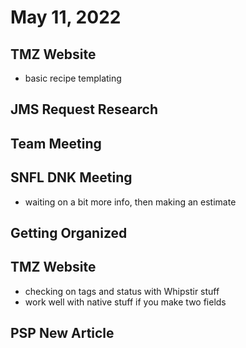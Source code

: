 # May 11, 2022

## TMZ Website
- basic recipe templating

## JMS Request Research

## Team Meeting

## SNFL DNK Meeting
- waiting on a bit more info, then making an estimate

## Getting Organized

## TMZ Website
- checking on tags and status with Whipstir stuff
- work well with native stuff if you make two fields

## PSP New Article